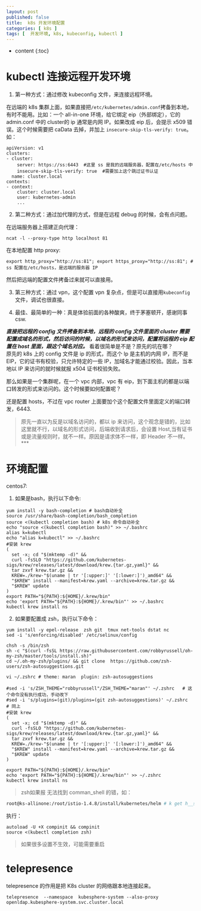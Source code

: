 ```yaml
---
layout: post
published: false
title:  k8s 开发环境配置
categories: [ k8s ]
tags: [  开发环境, k8s, kubeconfig, kubectl ]
---
```

* content
{:toc}

# kubectl 连接远程开发环境

1. 第一种方式：通过修改 kubeconfig 文件，来连接远程环境。


在远端的 k8s 集群上面，如果直接把`/etc/kubernetes/admin.conf`拷备到本地，有时不能用。比如：一个 all-in-one 环境，给它绑定 eip（外部绑定），它的 admin.conf 中的 cluster的 ip 通常是内网 IP。如果改成 eip 后，会提示 x509 错误。这个时候需要把 caData 去掉，并加上 `insecure-skip-tls-verify: true`。如：

```
apiVersion: v1
clusters:
- cluster:
    server: https://ss:6443  #这里 ss 是我的远端服务器，配置在/etc/hosts 中
    insecure-skip-tls-verify: true  #需要加上这个跳过证书认证
  name: cluster.local
contexts:
- context:
    cluster: cluster.local
    user: kubernetes-admin
    ...
```

2. 第二种方式：通过加代理的方式，但是在远程 debug 的时候，会有点问题。

在远端服务器上搭建正向代理：
```
ncat -l --proxy-type http localhost 81
```

在本地配置 http proxy:
```
export http_proxy="http://ss:81"; export https_proxy="http://ss:81"; # ss 配置在/etc/hosts，是远端的服务器 IP
```

 然后把远端的配置文件拷备过来就可以直接用。


3. 第三种方式：通过 vpn，这个配置 vpn 复杂点，但是可以直接用`kubeconfig`文件，调试也很直接。

4. 最佳、最简单的一种：真是体验前面的各种酸爽，终于茅塞顿开，感谢同事 csw.

***直接把远程的 config 文件拷备到本地，远程的 config 文件里面的 cluster 需要配置成域名的形式，然后访问的时候，以域名的形式来访问，配置将远程的 eip 配置在 host 里面，跟这个域名对应。***  看着很简单是不是？原先的坑在哪？  
原先的 k8s 上的 config 文件是 ip 的形式，而这个 Ip 是主机的内网 IP，而不是 EIP，它的证书有校验，只允许特定的一些 IP，加域名才能通过校验。因此，当本地以 IP 来访问的就时候就报 x504 证书校验失败。

那么如果是一个集群呢，在一个 vpc 内部，vpc 有 eip，到下面主机的都是以端口转发的形式来访问的。这个时候要如何配置呢？

还是配置 hosts，不过在 vpc router 上面要加个这个配置文件里面定义的端口转发，6443.

>原先一直以为反是以域名访问的，都以 ip 来访问，这个观念是错的，比如这里就不行，以域名的形式访问，后端收到请求后，会设置 Host,当有证书或是流量规则时，就不一样。原因是请求体不一样，即 Header 不一样。***

# 环境配置

centos7:

1. 如果是bash，执行以下命令:

```
yum install -y bash-completion # bash自动补全 
source /usr/share/bash-completion/bash_completion
source <(kubectl completion bash) # k8s 命令自动补全
echo "source <(kubectl completion bash)" >> ~/.bashrc
alias k=kubectl
echo "alias k=kubectl" >> ~/.bashrc
#安装 krew
(
  set -x; cd "$(mktemp -d)" &&
  curl -fsSLO "https://github.com/kubernetes-sigs/krew/releases/latest/download/krew.{tar.gz,yaml}" &&
  tar zxvf krew.tar.gz &&
  KREW=./krew-"$(uname | tr '[:upper:]' '[:lower:]')_amd64" &&
  "$KREW" install --manifest=krew.yaml --archive=krew.tar.gz &&
  "$KREW" update
)
export PATH="${PATH}:${HOME}/.krew/bin"
echo 'export PATH="${PATH}:${HOME}/.krew/bin"' >> ~/.bashrc
kubectl krew install ns

```


2. 如果要配置成 zsh，执行以下命令：

```
yum install -y epel-release  zsh git  tmux net-tools dstat nc
sed -i 's/enforcing/disabled' /etc/selinux/config

chsh -s /bin/zsh
sh -c "$(curl -fsSL https://raw.githubusercontent.com/robbyrussell/oh-my-zsh/master/tools/install.sh)"
cd ~/.oh-my-zsh/plugins/ && git clone  https://github.com/zsh-users/zsh-autosuggestions.git

vi ~/.zshrc # theme: maran  plugin: zsh-autosuggestions

#sed -i 's/ZSH_THEME="robbyrussell"/ZSH_THEME="maran"' ~/.zshrc   # 这个命令没有执行成功，手动改下
#sed -i 's/plugins=(git)/plugins=(git zsh-autosuggestions)' ~/.zshrc  # 同上
#安装 krew
(
  set -x; cd "$(mktemp -d)" &&
  curl -fsSLO "https://github.com/kubernetes-sigs/krew/releases/latest/download/krew.{tar.gz,yaml}" &&
  tar zxvf krew.tar.gz &&
  KREW=./krew-"$(uname | tr '[:upper:]' '[:lower:]')_amd64" &&
  "$KREW" install --manifest=krew.yaml --archive=krew.tar.gz &&
  "$KREW" update
)

export PATH="${PATH}:${HOME}/.krew/bin"
echo 'export PATH="${PATH}:${HOME}/.krew/bin"' >> ~/.zshrc
kubectl krew install ns

```

>zsh如果报 无法找到 comman_shell 的错，如：
```bash
root@ks-allinone:/root/istio-1.4.8/install/kubernetes/helm # k get h__start_kubectl:6: command not found: _init_completion
```
执行：
```
autoload -U +X compinit && compinit
source <(kubectl completion zsh)  
```

>如果很多设置不生效，可能需要重启

# telepresence

telepresence 的作用是把 K8s cluster 的网络跟本地连接起来。
```
telepresence  --namespace  kubesphere-system --also-proxy openldap.kubesphere-system.svc.cluster.local
```